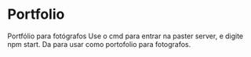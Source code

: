 # Portfolio
Portfólio para fotógrafos
Use o cmd para entrar na paster server, e digite npm start.
Da para usar como portofolio para fotografos.
